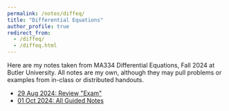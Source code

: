 ```yaml
---
permalink: /notes/diffeq/
title: "Differential Equations"
author_profile: true
redirect_from: 
  - /diffeq/
  - /diffeq.html
---
```

Here are my notes taken from MA334 Differential Equations, Fall 2024 at Butler University. All notes are my own, although they may pull problems or examples from in-class or distributed handouts.

* [29 Aug 2024: Review "Exam"](\files\diffeq\precourse_review.pdf)
* [01 Oct 2024: All Guided Notes](\files\diffeq\allnotes_systems.pdf)
